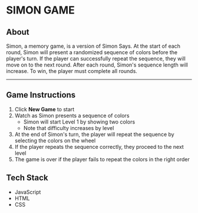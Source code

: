 # SIMON GAME

## About

Simon, a memory game, is a version of Simon Says. At the start of each round, Simon will present a randomized sequence of colors before the player's turn. If the player can successfully repeat the sequence, they will move on to the next round. After each round, Simon's sequence length will increase. To win, the player must complete all rounds.

---

## Game Instructions

1. Click **New Game** to start
2. Watch as Simon presents a sequence of colors
   - Simon will start Level 1 by showing two colors
   - Note that difficulty increases by level
3. At the end of Simon's turn, the player will repeat the sequence by selecting the colors on the wheel
4. If the player repeats the sequence correctly, they proceed to the next level
5. The game is over if the player fails to repeat the colors in the right order

## Tech Stack

- JavaScript
- HTML
- CSS
